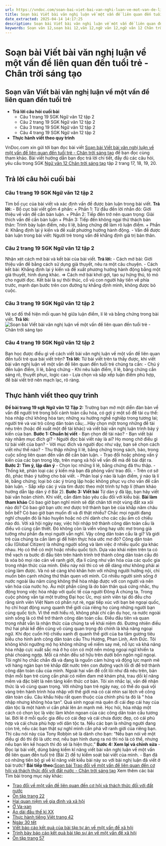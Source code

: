 ```yaml
---
url: https://vndoc.com/soan-bai-viet-bai-van-nghi-luan-ve-mot-van-de-lien-quan-den-tuoi-tre-chan-troi-sang-tao-330845
title: Soạn bài Viết bài văn nghị luận về một vấn đề liên quan đến tuổi trẻ - Chân trời sáng tạo - VnDoc.com
date_extracted: 2025-04-14 14:17:25
description: Soạn bài Viết bài văn nghị luận về một vấn đề liên quan đến tuổi trẻ - Chân trời sáng tạo được VnDoc.com sưu tầm và xin gửi tới bạn đọc cùng tham khảo.
keywords: Soạn văn 12,soạn bài 12,văn 12,ngữ văn 12,ngữ văn 12 Chân trời sáng tạo,soạn ngữ văn 12,giải ngữ văn 12,soạn văn 12 Chân trời sáng tạo,soạn văn 12 Chân trời sáng tạo ngắn nhất,soạn văn 12 tập 2 trang 17 Chân trời sáng tạo,Soạn bài Viết bài văn nghị luận về một vấn đề liên quan đến tuổi trẻ Chân trời sáng tạo,Soạn bài Viết bài văn nghị luận về một vấn đề liên quan đến tuổi trẻ,Viết bài văn nghị luận về một vấn đề liên quan đến tuổi trẻ,soạn văn 12 tập 2 trang 17,soạn văn 12 tập 2 trang 20
---
```


# Soạn bài Viết bài văn nghị luận về một vấn đề liên quan đến tuổi trẻ - Chân trời sáng tạo
## Soạn văn Viết bài văn nghị luận về một vấn đề liên quan đến tuổi trẻ
  * **Trả lời câu hỏi cuối bài**
    * Câu 1 trang 19 SGK Ngữ văn 12 tập 2
    * Câu 2 trang 19 SGK Ngữ văn 12 tập 2
    * Câu 3 trang 19 SGK Ngữ văn 12 tập 2
    * Câu 4 trang 19 SGK Ngữ văn 12 tập 2
  * **Thực hành viết theo quy trình**

VnDoc.com xin gửi tới bạn đọc bài viết [Soạn bài Viết bài văn nghị luận về một vấn đề liên quan đến tuổi trẻ - Chân trời sáng tạo](<https://vndoc.com/soan-bai-viet-bai-van-nghi-luan-ve-mot-van-de-lien-quan-den-tuoi-tre-chan-troi-sang-tao-330845>) để bạn đọc cùng tham khảo. Bài viết hướng dẫn bạn đọc trả lời chi tiết, đầy đủ các câu hỏi, yêu cầu trong SGK [Ngữ văn 12 Chân trời sáng tạo](<https://vndoc.com/soan-van-12-chan-troi-sang-tao>) tập 2 trang 17, 18, 19, 20.
## Trả lời câu hỏi cuối bài
### Câu 1 trang 19 SGK Ngữ văn 12 tập 2
Tìm bố cục của bài viết và xác định vấn đề được bàn luận trong bài viết.
**Trả lời:**
\- Bố cục bài viết gồm 4 phần:
\+ Phần 1: Từ đầu đến lời nhắn đó: Giới thiệu về vấn đề cần bàn luận.
\+ Phần 2: Tiếp đến trở nên quan trọng: Giải thích vấn đề cần bàn luận
\+ Phần 3: Tiếp đến không ngại thử thách bản thân: Trình bày luận điểm, nêu lí lẽ, bằng chứng để làm rõ luận điểm.
\+ Phần 4: Khẳng định lại ý kiến và đề xuất phương hướng hành động.
\- Vấn đề được bàn luận trong bài viết: Người trẻ trong vấn đề khẳng định giá trị bản thân.
### Câu 2 trang 19 SGK Ngữ văn 12 tập 2
Nhận xét cách mở bài và kết bài của bài viết.
**Trả lời:**
\- Cách mở bài: Giới thiệu vấn đề bằng cách sử dụng giả thuyết, nêu ra một câu chuyện.
\- Cách kết bài: Khẳng định lại ý kiến và đề xuất phương hướng hành động bằng một giả thuyết, hình dung khác.
=> Cách mở bài khơi gợi, tạo sự hứng thú, tò mò cho người đọc. Kết bài là sự thôi thúc, cổ vũ con người hãy tiến về phía trước, mạnh dạn bước trên con đường tự khẳng định mình, không được bỏ cuộc.
### Câu 3 trang 19 SGK Ngữ văn 12 tập 2
Vẽ sơ đồ thể hiện mối quan hệ giữa luận điểm, lí lẽ và bằng chứng trong bài viết.
**Trả lời:**
![Soạn bài Viết bài văn nghị luận về một vấn đề liên quan đến tuổi trẻ - Chân trời sáng tạo](https://i.vdoc.vn/data/image/2024/11/04/soan-bai-viet-bai-van-nghi-luan-ve-mot-van-de-lien-quan-den-tuoi-tre-chan-troi-sang-tao-1.jpg)
### Câu 4 trang 19 SGK Ngữ văn 12 tập 2
Bạn học được điều gì về cách viết bài văn nghị luận về một vấn đề liên quan đến tuổi trẻ qua bài viết trên?
**Trả lời:**
Từ bài viết trên ta thấy được, khi viết bài văn nghị luận về một vấn đề liên quan đến tuổi trẻ chúng ta cần:
\- Chú ý đến luận điểm, lí lẽ, bằng chứng
\- Khi nêu luận điểm, lí lẽ, bằng chứng cần sáng rõ, thuyết phục, logic cao
\- Lựa chọn và sắp xếp luận điểm phù hợp, để bài viết trở nên mạch lạc, rõ ràng.
## Thực hành viết theo quy trình
**Đề bài trang 19 sgk Ngữ văn 12 Tập 2:** Trường bạn mở một diễn đàn bàn về vấn đề người trẻ trong bối cảnh toàn cầu hóa, có gợi ý một số đề tài cụ thể: hòa nhập chứ không hòa tan; những xu hướng nghề nghiệp trong tương lai; người trẻ và vai trò công dân toàn cầu;…Hãy chọn một trong những đề tài nêu trên \(hoặc đề xuất một đề tài khác\) và viết bài văn nghị luận trình bày ý kiến của bạn.
**Bước 1: Chuẩn bị viết**
\- Bạn chọn đề tài nào?
\- Bạn viết bài này nhằm mục đích gì?
\- Người đọc bài viết này là ai? Họ mong chờ điều gì từ bài viết của bạn?
\- Với mục đích và người đọc như vậy, bạn sẽ chọn cách viết như thế nào?
\- Thu thập những lí lẽ, bằng chứng trong sách, báo, trong cuộc sống liên quan đến vấn đề cần bàn luận.
\- Trao đổi hoặc phỏng vấn ý kiến của các bạn trong lớp, trên mạng xã hội về vấn đề mà đề bài đặt ra.
**Bước 2: Tìm ý, lập dàn ý**
\- Chọn lọc những lí lẽ, bằng chứng đã thu thập.
\- Thống kê, phân loại các ý kiến mà bạn đã phỏng vấn/ trao đổi.
\- Trên cơ sở đó, phác thảo ý tưởng cho bài viết.
\- Phân loại ý nào là luận điểm, ý nào là lí lẽ, bằng chứng; loại bỏ các ý trùng lặp hoặc không phục vụ cho vấn đề cần bàn luận.
\- Sắp xếp các ý vừa tìm được theo một trình tự hợp lí \(tham khảo hướng dẫn lập dàn ý ở Bài 2\).
**Bước 3: Viết bài**
Từ dàn ý đã lập, bạn hãy viết bài văn hoàn chỉnh. Khi viết, cần đảm bảo yêu cầu đối với kiểu bài.
**Bài làm tham khảo**
Có bao giờ bạn nghĩ mình sẽ đặt chân tới một vùng đất xa xôi nào đó? Có bao giờ bạn ước mơ được trở thành bạn bè của khắp năm châu bốn bể? Có bao giờ bạn muốn đi và đi thật nhiều? Chắc mọi người đang nghĩ chuyện đó là hảo huyền hoặc nó chỉ dành cho các cậu ấm cô chiêu nào đó. Với xã hội ngày nay, việc hội nhập trở thành công dân toàn cầu là điều vô cùng cần thiết. Đó không còn là viển vông hay ước mơ trong giả tưởng như phần đa mọi người vẫn nghĩ.
Vậy công dân toàn cầu là gì? Và giới trẻ của chúng ta cần làm gì để hiện thực hóa ước mơ đó? Công dân toàn cầu \(Global Citizen\) là những người sống và làm việc ở nhiều quốc gia khác nhau. Họ có thể có một hoặc nhiều quốc tịch. Dựa vào khái niệm trên ta có thể vạch ra bước đi đầu tiên trên hành trình trở thành công dân toàn cầu đó là xóa bỏ mọi rào cản về ranh giới, địa lí cũng như văn hóa của các quốc gia trong nhận thức của mình. Điều này nói thì có vẻ dễ dàng như không phải ai cũng làm được. Và nó sẽ càng khó khăn hơn với những người hướng nội, chỉ muốn bên cạnh những thứ thân quen với mình. Có nhiều người sinh sống ở nước ngoài lâu năm cũng không thể hòa nhập được với con người và nền văn hóa của nước họ. Âu một phần cũng là do bản thân quá cứng nhắc, thụ động trong việc hòa nhập với quốc tế của người Đông Á chúng ta.
Trong cuộc phỏng vấn tại một trường Đại học Úc, mọi sinh viên tại đó đều cho rằng sinh viên Việt Nam có phần rụt rè, ngại tiếp xúc với bạn bè ngoại quốc, họ chỉ hoạt động xung quanh thế giới của riêng họ cùng những người bạn cùng quốc tịch. Vì thế mới hiểu rõ, không phải chỉ cần du học, ra nước ngoài sinh sống là có thể trở thành công dân toàn cầu. Điều đầu tiên và quan trọng nhất vẫn là nhận thức của chúng ta về khái niệm đó. Đương nhiên điều thứ hai phải kể đến cũng vô cùng quan trọng đó chính là khả năng ngoại ngữ. Khi đọc cuốn Hộ chiếu xanh đi quanh thế giới của ba tấm gương tiêu biểu cho hình ảnh công dân toàn cầu Thu Hương, Phan Linh, Anh Đức. Tôi không khỏi ngưỡng mộ họ không những về niềm say mê, nỗ lực và khả năng hòa nhập cực xuất sắc mà ở họ còn có một nền móng ngoại ngữ khiến ta phải choáng ngợp.
Mỗi cá nhân đều sở hữu trên dưới bốn ngôn ngữ ngoại. Tôi nghĩ họ chắc chắn đã và đang là nguồn cảm hứng và động lực mạnh mẽ với hàng ngàn bạn trẻ khắp đất nước trên con đường vạch lối đi để trở thành công dân toàn cầu của mình. Ngoài hai vấn đề cốt lõi như đã nêu trên, bản thân mỗi bạn trẻ cùng cần phải có niềm đam mê khám phá, trau dồi kĩ năng mềm và đặc biệt là nền tảng kiến thức cơ bản. Tôi xin nhắc lại, vấn đề nhận thức là vô cùng quan trọng. Với những bạn trẻ ngày nay, có thể do quá vội vàng trên hành trình hòa nhập với thế giới mà có cái nhìn sai lệch về công dân toàn cầu. Câu khẩu hiệu rất quen thuộc của chính phủ ta đó là “ hòa nhập nhưng không hòa tan”. Quá sính ngoại mà quên đi cái đẹp cái hay của dân tộc là một hành vi cần phải lên án mạnh mẽ. Học hỏi, hòa nhập một cách có chọn lọc là việc làm khôn ngoan của các công dân toàn cầu tương lai. Bởi lẽ ở mỗi quốc gia đều có cái đẹp và cái chưa được đẹp, có cái phù hợp và cái chưa phù hợp với dân tộc ta.
Nếu các bạn là những người đang còn trẻ, nếu các bạn thật sự nghĩ mình cần phá vỡ ranh giới của riêng bạn. Thì câu nói này của Tony Robbin sẽ là dành cho bạn: “Nếu bạn nói về một điều gì đó thì đó là ước mơ, nếu bạn hình dung ra nó thì nó là có thể, nhưng nếu bạn lên kế hoạch thì đó sẽ là hiện thực.”
**Bước 4: Xem lại và chỉnh sửa**
\- Đọc lại bài viết, dùng bảng kiểm kĩ năng viết bài văn nghị luận về một vấn đề liên quan đến tuổi trẻ \(Bài 2\) để tự kiểm soát bài viết của mình.
\- Bạn đã có những tiến bộ gì về kĩ năng viết kiểu bài này so với bài nghị luận đã viết ở bài trước?
**Bài tiếp theo:**[Soạn bài Trao đổi về một vấn đề liên quan đến cơ hội và thách thức đối với đất nước - Chân trời sáng tạo](<https://vndoc.com/soan-bai-trao-doi-ve-mot-van-de-lien-quan-den-co-hoi-va-thach-thuc-doi-voi-dat-nuoc-lop-12-tap-2-chan-troi-sang-tao-330846>)
Xem thêm các bài Tìm bài trong mục này khác:
  * [Trao đổi về một vấn đề liên quan đến cơ hội và thách thức đối với đất nước](</soan-bai-trao-doi-ve-mot-van-de-lien-quan-den-co-hoi-va-thach-thuc-doi-voi-dat-nuoc-lop-12-tap-2-chan-troi-sang-tao-330846>)
  * [Ôn tập trang 22](</soan-bai-on-tap-trang-22-chan-troi-sang-tao-330853>)
  * [Hai quan niệm về gia đình và xã hội](</soan-bai-hai-quan-niem-ve-gia-dinh-va-xa-hoi-chan-troi-sang-tao-330906>)
  * [Ở Va-xan](</soan-bai-o-va-xan-chan-troi-sang-tao-330907>)
  * [Áo dài đầu thế kỉ XX](</soan-bai-ao-dai-dau-the-ki-xx-chan-troi-sang-tao-330910>)
  * [Thực hành tiếng Việt trang 42](</soan-bai-thuc-hanh-tieng-viet-trang-42-chan-troi-sang-tao-330911>)
  * [Ngày 30 tết](</soan-bai-ngay-30-tet-chan-troi-sang-tao-330912>)
  * [Viết báo cáo kết quả của bài tập tự án về một vấn đề xã hội](</soan-bai-viet-bao-cao-ket-qua-cua-bai-tap-tu-an-ve-mot-van-de-xa-hoi-chan-troi-sang-tao-330914>)
  * [Trình bày báo cáo kết quả bài tập sự án về một vấn đề xã hội](</soan-bai-trinh-bay-bao-cao-ket-qua-bai-tap-su-an-ve-mot-van-de-xa-hoi-chan-troi-sang-tao-330917>)
  * [Ôn tập trang 57](</soan-bai-on-tap-trang-57-chan-troi-sang-tao-330920>)

